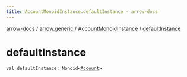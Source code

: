 ```yaml
---
title: AccountMonoidInstance.defaultInstance - arrow-docs
---
```


[arrow-docs](../../index.html) / [arrow.generic](../index.html) / [AccountMonoidInstance](index.html) / [defaultInstance](./default-instance.html)

# defaultInstance

`val defaultInstance: Monoid<`[`Account`](../-account/index.html)`>`